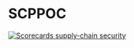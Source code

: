 # SCPPOC

[![Scorecards supply-chain security](https://github.com/sujathaynweh/SCPPOC/actions/workflows/scorecards.yml/badge.svg?branch=main)](https://github.com/sujathaynweh/SCPPOC/actions/workflows/scorecards.yml)
